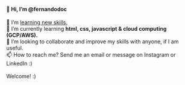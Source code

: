  <h4>👋 Hi, I’m @fernandodoc</h4>
 👀 I’m <ins> learning new skills.</ins><br>
 🌱 I’m currently learning <strong> html, css, javascript & cloud computing (GCP/AWS). </strong><br> 
 💞️ I’m looking to collaborate and improve my skills with anyone, if I am useful. <br>
 📫 How to reach me? Send me an email or message on Instagram or LinkedIn :)<br> 
 <br>
 Welcome! :)

<!---
fernandodoc/fernandodoc is a ✨ special ✨ repository because its `README.md` (this file) appears on your GitHub profile.
You can click the Preview link to take a look at your changes.


--->


